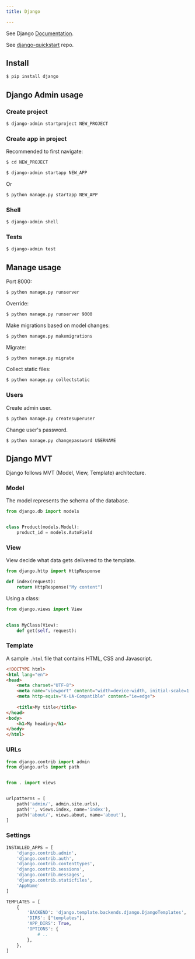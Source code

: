 ```yaml
---
title: Django

---
```


See Django [Documentation](https://docs.djangoproject.com/).

See [django-quickstart](https://github.com/MichaelCurrin/django-quickstart) repo.


## Install

```sh
$ pip install django
```


## Django Admin usage

### Create project

```sh
$ django-admin startproject NEW_PROJECT
```

### Create app in project

Recommended to first navigate:

```sh
$ cd NEW_PROJECT
```

```sh
$ django-admin startapp NEW_APP
```

Or

```sh
$ python manage.py startapp NEW_APP
```

### Shell

```sh
$ django-admin shell
```

### Tests

```sh
$ django-admin test
```


## Manage usage

Port 8000:

```sh
$ python manage.py runserver
```

Override:

```sh
$ python manage.py runserver 9000
```

Make migrations based on model changes:

```sh
$ python manage.py makemigrations
```

Migrate:

```sh
$ python manage.py migrate
```


Collect static files:

```sh
$ python manage.py collectstatic 
```

### Users

Create admin user.

```sh
$ python manage.py createsuperuser 
```

Change user's password.

```sh
$ python manage.py changepassword USERNAME
```


## Django MVT

Django follows MVT (Model, View, Template) architecture.

### Model

The model represents the schema of the database.

```python
from django.db import models 


class Product(models.Model):
    product_id = models.AutoField
```

### View

View decide what data gets delivered to the template.

```python
from django.http import HttpResponse

def index(request):
    return HttpResponse("My content")
```

Using a class:

```python
from django.views import View
  

class MyClass(View):
    def get(self, request):
```

### Template

A sample `.html` file that contains HTML, CSS and Javascript.

```html
<!DOCTYPE html>
<html lang="en">
<head>
    <meta charset="UTF-8">
    <meta name="viewport" content="width=device-width, initial-scale=1.0">
    <meta http-equiv="X-UA-Compatible" content="ie=edge">
  
    <title>My title</title>
</head>
<body>
    <h1>My heading</h1>
</body>
</html>
```

### URLs

```python
from django.contrib import admin
from django.urls import path


from . import views


urlpatterns = [
    path('admin/', admin.site.urls),
    path('', views.index, name='index'),
    path('about/', views.about, name='about'),
]
```

### Settings

```python
INSTALLED_APPS = [ 
    'django.contrib.admin', 
    'django.contrib.auth', 
    'django.contrib.contenttypes', 
    'django.contrib.sessions', 
    'django.contrib.messages', 
    'django.contrib.staticfiles', 
    'AppName' 
]

TEMPLATES = [
    {
        'BACKEND': 'django.template.backends.django.DjangoTemplates',
        'DIRS': ["templates"],
        'APP_DIRS': True,
        'OPTIONS': {
            # ..
        },
    },
]
```
